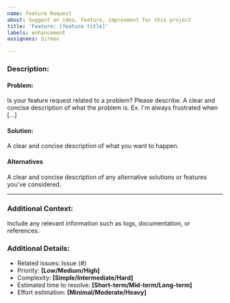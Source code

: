```yaml
---
name: Feature Request
about: Suggest an idea, feature, improvment for this project
title: 'Feature: [feature title]'
labels: enhancement
assignees: Sirmov

---
```


### Description:
#### Problem: 
Is your feature request related to a problem? Please describe.
A clear and concise description of what the problem is. Ex. I'm always frustrated when [...]

#### Solution:
A clear and concise description of what you want to happen.

#### Alternatives
A clear and concise description of any alternative solutions or features you've considered.

---

### Additional Context:
Include any relevant information such as logs, documentation, or references.

### Additional Details:
- Related issues: Issue (#)
- Priority: **[Low/Medium/High]**
- Complexity: **[Simple/Intermediate/Hard]**
- Estimated time to resolve: **[Short-term/Mid-term/Long-term]**
- Effort estimation: **[Minimal/Moderate/Heavy]**
